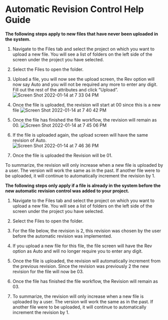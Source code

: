 # Automatic Revision Control Help Guide

**The following steps apply to new files that have never been uploaded in the system.**

   1. Navigate to the Files tab and select the project on which you want to upload a new file. You will see a list of   folders on the left side of the screen under the project you have selected. 

   2. Select the Files to open the folder. 

   3. Upload a file, you will now see the upload screen, the Rev option will now say Auto and you will not be required any        more to enter any digit. Fill out the rest of the attributes and click “Upload”.
      ![Screen Shot 2022-01-14 at 7 33 04 PM](https://user-images.githubusercontent.com/28023005/149603945-bac5deb1-47e2-4b26-ad98-161155a30dc2.png)
 
   4. Once the file is uploaded, the revision will start at 00 since this is a new file
      ![Screen Shot 2022-01-14 at 7 40 42 PM](https://user-images.githubusercontent.com/28023005/149604115-69776796-e576-4473-bdb9-7ddc535b2b56.png)

   5. Once the file has finished the file workflow, the revision will remain as 00.
      ![Screen Shot 2022-01-14 at 7 45 06 PM](https://user-images.githubusercontent.com/28023005/149604222-a09fdd34-a894-4f90-9a17-c7e417cd6f0c.png)

   6. If the file is uploaded again, the upload screen will have the same revision of Auto.  
     ![Screen Shot 2022-01-14 at 7 46 36 PM](https://user-images.githubusercontent.com/28023005/149604298-992e02e4-0bb9-465d-a448-92921557122c.png)

   7. Once the file is uploaded the Revision will be 01.
       

To summarize, the revision will only increase when a new file is uploaded by a user. The version will work the same as in the past. If another file were to be uploaded, it will continue to automatically increment the revision by 1.



**The following steps only apply if a file is already in the system before the new automatic revision control was added to your project.**

   1. Navigate to the Files tab and select the project on which you want to upload a new file. You will see a list of folders on the left side of the screen under the project you have selected.

   2. Select the Files to open the folder.  

   3. For the file below, the revision is 2, this revision was chosen by the user before the automatic revision was implemented. 

   4. If you upload a new file for this file, the file screen will have the Rev option as Auto and will no longer require you to enter any digit. 
 
   5. Once the file is uploaded, the revision will automatically increment from the previous revision. Since the revision was previously 2 the new revision for the file will now be 03.

  6. Once the file has finished the file workflow, the Revision will remain as 03.
 
  7. To summarize, the revision will only increase when a new file is uploaded by a user. The version will work the same as in the past. If another file were to be uploaded, it will continue to automatically increment the revision by 1.
